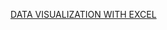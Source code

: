 [DATA VISUALIZATION WITH EXCEL](https://docs.google.com/spreadsheets/d/1wkfW6j8tIdGcUVfCcEK0oOYM77wb1RUz/edit?usp=sharing&ouid=101118522225262785272&rtpof=true&sd=true)
